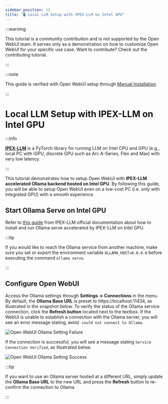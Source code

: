 ```yaml
---
sidebar_position: 11
title: "🖥️ Local LLM Setup with IPEX-LLM on Intel GPU"
---
```


:::warning

This tutorial is a community contribution and is not supported by the Open WebUI team. It serves only as a demonstration on how to customize Open WebUI for your specific use case. Want to contribute? Check out the contributing tutorial.

:::

:::note

This guide is verified with Open WebUI setup through [Manual Installation](docs/getting-started/index.md).

:::

# Local LLM Setup with IPEX-LLM on Intel GPU

:::info

[**IPEX-LLM**](https://github.com/intel-analytics/ipex-llm) is a PyTorch library for running LLM on Intel CPU and GPU (e.g., local PC with iGPU, discrete GPU such as Arc A-Series, Flex and Max) with very low latency.

:::

This tutorial demonstrates how to setup Open WebUI with **IPEX-LLM accelerated Ollama backend hosted on Intel GPU**. By following this guide, you will be able to setup Open WebUI even on a low-cost PC (i.e. only with integrated GPU) with a smooth experience.

## Start Ollama Serve on Intel GPU

Refer to [this guide](https://ipex-llm.readthedocs.io/en/latest/doc/LLM/Quickstart/ollama_quickstart.html) from IPEX-LLM official documentation about how to install and run Ollama serve accelerated by IPEX-LLM on Intel GPU.

:::tip

If you would like to reach the Ollama service from another machine, make sure you set or export the environment variable `OLLAMA_HOST=0.0.0.0` before executing the command `ollama serve`.

:::

## Configure Open WebUI

Access the Ollama settings through **Settings -> Connections** in the menu. By default, the **Ollama Base URL** is preset to https://localhost:11434, as illustrated in the snapshot below. To verify the status of the Ollama service connection, click the **Refresh button** located next to the textbox. If the WebUI is unable to establish a connection with the Ollama server, you will see an error message stating, `WebUI could not connect to Ollama`.

![Open WebUI Ollama Setting Failure](https://llm-assets.readthedocs.io/en/latest/_images/open_webui_settings_0.png)

If the connection is successful, you will see a message stating `Service Connection Verified`, as illustrated below.

![Open WebUI Ollama Setting Success](https://llm-assets.readthedocs.io/en/latest/_images/open_webui_settings.png)

:::tip

If you want to use an Ollama server hosted at a different URL, simply update the **Ollama Base URL** to the new URL and press the **Refresh** button to re-confirm the connection to Ollama.

:::

